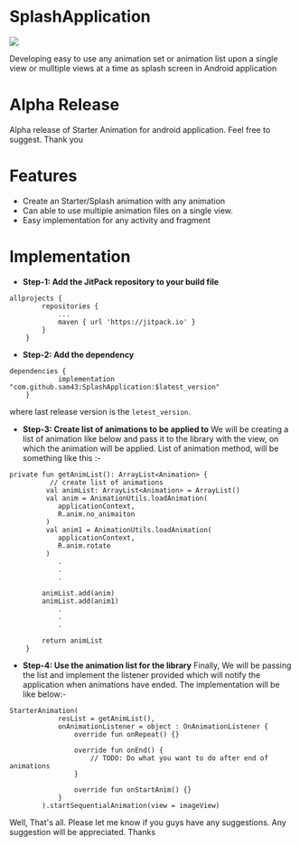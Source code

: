 # SplashApplication 
[![](https://jitpack.io/v/sam43/SplashApplication.svg)](https://jitpack.io/#sam43/SplashApplication)

Developing easy to use any animation set or animation list upon a single view or mulltiple views at a time as splash screen in Android application

# Alpha Release
Alpha release of Starter Animation for android application. Feel free to suggest. Thank you

# Features
- Create an Starter/Splash animation with any animation
- Can able to use multiple animation files on a single view.
- Easy implementation for any activity and fragment

# Implementation
- **Step-1: Add the JitPack repository to your build file**
```
allprojects {
		repositories {
			...
			maven { url 'https://jitpack.io' }
		}
	}
```
- **Step-2: Add the dependency**
```
dependencies {
	        implementation "com.github.sam43:SplashApplication:$latest_version"
	}
```
where last release version is the `letest_version`.

- **Step-3: Create list of animations to be applied to**
We will be creating a list of animation like below and pass it to the library with the view, on which the animation will be applied. List of animation method, will be something like this :-
```
private fun getAnimList(): ArrayList<Animation> {
          // create list of animations
         val animList: ArrayList<Animation> = ArrayList()
         val anim = AnimationUtils.loadAnimation(
            applicationContext,
            R.anim.no_animaiton
         )
         val anim1 = AnimationUtils.loadAnimation(
            applicationContext,
            R.anim.rotate
         )
            .
            .
            .
            
        animList.add(anim)
        animList.add(anim1)
            .
            .
            .

        return animList
    }
```

- **Step-4: Use the animation list for the library**
Finally, We will be passing the list and implement the listener provided which will notify the application when animations have ended. The implementation will be like below:- 
```
StarterAnimation(
            resList = getAnimList(),
            onAnimationListener = object : OnAnimationListener {
                override fun onRepeat() {}

                override fun onEnd() {
                    // TODO: Do what you want to do after end of animations
                }

                override fun onStartAnim() {}
            }
        ).startSequentialAnimation(view = imageView)
```
Well, That's all. Please let me know if you guys have any suggestions. Any suggestion will be appreciated. Thanks 

